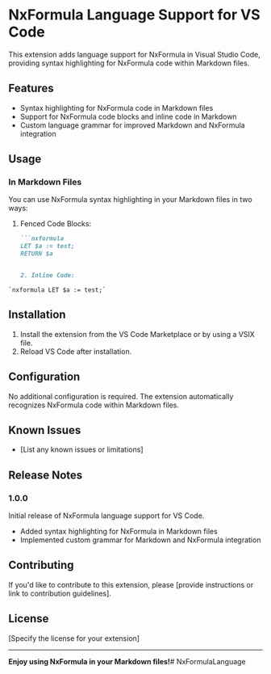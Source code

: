 # NxFormula Language Support for VS Code

This extension adds language support for NxFormula in Visual Studio Code, providing syntax highlighting for NxFormula code within Markdown files.

## Features

- Syntax highlighting for NxFormula code in Markdown files
- Support for NxFormula code blocks and inline code in Markdown
- Custom language grammar for improved Markdown and NxFormula integration

## Usage

### In Markdown Files

You can use NxFormula syntax highlighting in your Markdown files in two ways:

1. Fenced Code Blocks:
   ```markdown
   ```nxformula
   LET $a := test;
   RETURN $a


   2. Inline Code:
`` `nxformula LET $a := test;` ``

## Installation

1. Install the extension from the VS Code Marketplace or by using a VSIX file.
2. Reload VS Code after installation.

## Configuration

No additional configuration is required. The extension automatically recognizes NxFormula code within Markdown files.

## Known Issues

- [List any known issues or limitations]

## Release Notes

### 1.0.0

Initial release of NxFormula language support for VS Code.

- Added syntax highlighting for NxFormula in Markdown files
- Implemented custom grammar for Markdown and NxFormula integration

## Contributing

If you'd like to contribute to this extension, please [provide instructions or link to contribution guidelines].

## License

[Specify the license for your extension]

---

**Enjoy using NxFormula in your Markdown files!**# NxFormulaLanguage
